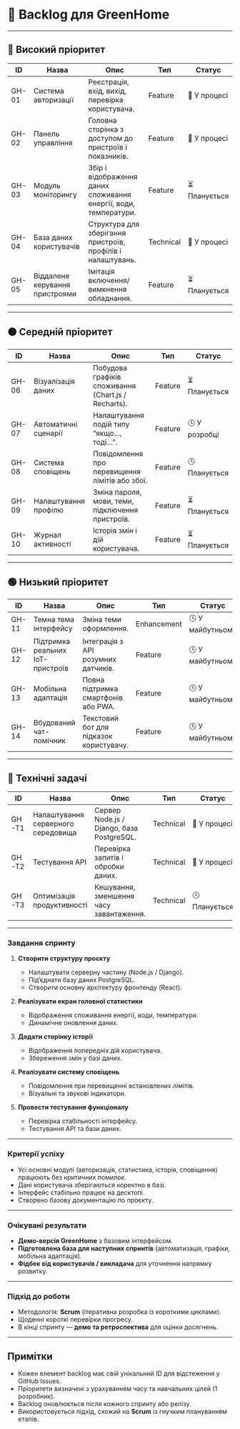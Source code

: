 # 📘 Backlog для GreenHome

---

## 🔺 Високий пріоритет
| ID | Назва | Опис | Тип | Статус |
|-----|--------|-------|------|---------|
| GH-01 | Система авторизації | Реєстрація, вхід, вихід, перевірка користувача. | Feature | 🔄 У процесі |
| GH-02 | Панель управління | Головна сторінка з доступом до пристроїв і показників. | Feature | 🔄 У процесі |
| GH-03 | Модуль моніторингу | Збір і відображення даних споживання енергії, води, температури. | Feature | ⏳ Планується |
| GH-04 | База даних користувачів | Структура для зберігання пристроїв, профілів і налаштувань. | Technical | 🔄 У процесі |
| GH-05 | Віддалене керування пристроями | Імітація включення/вимкнення обладнання. | Feature | ⏳ Планується |

---

## 🟠 Середній пріоритет
| ID | Назва | Опис | Тип | Статус |
|----|--------|-------|------|---------|
| GH-06 | Візуалізація даних | Побудова графіків споживання (Chart.js / Recharts). | Feature | ⏳ Планується |
| GH-07 | Автоматичні сценарії | Налаштування подій типу “якщо..., тоді...”. | Feature | 🕓 У розробці |
| GH-08 | Система сповіщень | Повідомлення про перевищення лімітів або збої. | Feature | 🕓 Планується |
| GH-09 | Налаштування профілю | Зміна пароля, мови, теми, підключення пристроїв. | Feature | ⏳ Планується |
| GH-10 | Журнал активності | Історія змін і дій користувача. | Feature | ⏳ Планується |

---

## 🟢 Низький пріоритет
| ID | Назва | Опис | Тип | Статус |
|----|--------|-------|------|---------|
| GH-11 | Темна тема інтерфейсу | Зміна теми оформлення. | Enhancement | 🕓 У майбутньому |
| GH-12 | Підтримка реальних IoT-пристроїв | Інтеграція з API розумних датчиків. | Feature | 🕓 У майбутньому |
| GH-13 | Мобільна адаптація | Повна підтримка смартфонів або PWA. | Feature | 🕓 У майбутньому |
| GH-14 | Вбудований чат-помічник | Текстовий бот для підказок користувачу. | Feature | 🕓 У майбутньому |

---

## 🔧 Технічні задачі
| ID | Назва | Опис | Тип | Статус |
|----|--------|-------|------|---------|
| GH-T1 | Налаштування серверного середовища | Сервер Node.js / Django, база PostgreSQL. | Technical | 🔄 У процесі |
| GH-T2 | Тестування API | Перевірка запитів і обробки даних. | Technical | 🔄 У процесі |
| GH-T3 | Оптимізація продуктивності | Кешування, зменшення часу завантаження. | Technical | 🕓 Планується |

---

### **Завдання спринту**
1. **Створити структуру проєкту**  
   - Налаштувати серверну частину (Node.js / Django).  
   - Під’єднати базу даних PostgreSQL.  
   - Створити основну архітектуру фронтенду (React).  

2. **Реалізувати екран головної статистики**  
   - Відображення споживання енергії, води, температури.  
   - Динамічне оновлення даних.  

3. **Додати сторінку історії**  
   - Відображення попередніх дій користувача.  
   - Збереження змін у базі даних.  

4. **Реалізувати систему сповіщень**  
   - Повідомлення при перевищенні встановлених лімітів.  
   - Візуальні та звукові індикатори.  

5. **Провести тестування функціоналу**  
   - Перевірка стабільності інтерфейсу.  
   - Тестування API та бази даних.  

---

### **Критерії успіху**
- Усі основні модулі (авторизація, статистика, історія, сповіщення) працюють без критичних помилок.  
- Дані користувача зберігаються коректно в базі.  
- Інтерфейс стабільно працює на десктопі.  
- Створено базову документацію по проєкту.  

---

### **Очікувані результати**
- **Демо-версія GreenHome** з базовим інтерфейсом.  
- **Підготовлена база для наступних спринтів** (автоматизація, графіки, мобільна адаптація).  
- **Фідбек від користувачів / викладача** для уточнення напрямку розвитку.  

---

### **Підхід до роботи**
- Методологія: **Scrum** (ітеративна розробка із короткими циклами).  
- Щоденні короткі перевірки прогресу.  
- В кінці спринту — **демо та ретроспектива** для оцінки досягнень.  


---

## Примітки
- Кожен елемент backlog має свій унікальний ID для відстеження у GitHub Issues.  
- Пріоритети визначені з урахуванням часу та навчальних цілей (1 розробник).  
- Backlog оновлюється після кожного спринту або релізу.  
- Використовується підхід, схожий на **Scrum** із гнучким плануванням етапів.  



